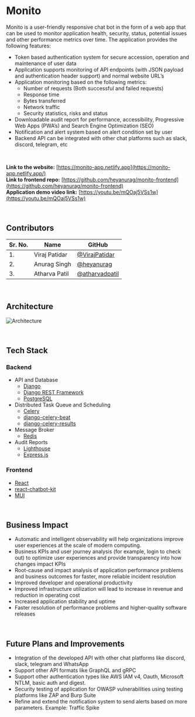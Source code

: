 # Monito

Monito is a user-friendly responsive chat bot in the form of a web app that can be used to monitor application health, security, status, potential issues and other performance metrics over time. The application provides the following features:
- Token based authentication system for secure accession, operation and maintenance of user data
- Application supports monitoring of API endpoints (with JSON payload and authentication header support) and normal website URL’s
- Application monitoring based on the following metrics:
  - Number of requests (Both successful and failed requests)
  - Response time
  - Bytes transferred
  - Network traffic
  - Security statistics, risks and status
- Downloadable audit report for performance, accessibility, Progressive Web Apps (PWA’s) and Search Engine Optimization (SEO)
- Notification and alert system based on alert condition set by user
- Backend API can be integrated with other chat platforms such as slack, discord, telegram, etc

<br/>

**Link to the website:** [https://monito-app.netlify.app](https://monito-app.netlify.app/)
<br/>
**Link to frontend repo:** [https://github.com/heyanurag/monito-frontend](https://github.com/heyanurag/monito-frontend)
<br/>
**Application demo video link:** [https://youtu.be/mQOaj5VSs1w](https://youtu.be/mQOaj5VSs1w)

<br/>

## Contributors
| Sr. No. | Name     | GitHub |
| ------ | -------- | ----------- |
| 1.     | Viraj Patidar | [@VirajPatidar](https://github.com/VirajPatidar) |
| 2.     | Anurag Singh | [@heyanurag](https://github.com/heyanurag)|
| 3.     | Atharva Patil | [@atharvadpatil](https://github.com/atharvadpatil)|

<br/>

## Architecture
![Architecture](https://github.com/heyanurag/monito-backend/blob/main/architecture.png)

<br/>

## Tech Stack
### Backend
- API and Database
  - [Django](https://www.djangoproject.com/)
  - [Django REST Framework](https://www.django-rest-framework.org/)
  - [PostgreSQL](https://www.postgresql.org/)
- Distributed Task Queue and Scheduling
  - [Celery](https://docs.celeryq.dev/en/stable/index.html)
  - [django-celery-beat](https://django-celery-beat.readthedocs.io/en/latest/) 
  - [django-celery-results](https://django-celery-results.readthedocs.io/en/latest/) 
- Message Broker
  - [Redis](https://redis.io/)
- Audit Reports
  - [Lighthouse](https://www.npmjs.com/package/lighthouse)
  - [Express.js](https://expressjs.com/)

### Frontend
- [React](https://reactjs.org/)
- [react-chatbot-kit](https://fredrikoseberg.github.io/react-chatbot-kit-docs/)
- [MUI](https://mui.com/)

<br/>

## Business Impact
- Automatic and intelligent observability will help organizations improve user experiences at the scale of modern computing.
- Business KPIs and user journey analysis (for example, login to check out) to optimize user experiences and provide transparency into how changes impact KPIs
- Root-cause and impact analysis of application performance problems and business outcomes for faster, more reliable incident resolution
- Improved developer and operational productivity
- Improved infrastructure utilization will lead to increase in revenue and reduction in operating cost
- Increased application stability and uptime
- Faster resolution of performance problems and higher-quality software releases

<br/>

## Future Plans and Improvements
- Integration of the developed API with other chat platforms like discord, slack, telegram and WhatsApp
- Support other API formats like GraphQL and gRPC
- Support other authentication types like AWS IAM v4, Oauth, Microsoft NTLM, basic auth and digest.
- Security testing of application for OWASP vulnerabilities using testing platforms like ZAP and Burp Suite
- Refine and extend the notification system to send alerts based on more parameters. Example: Traffic Spike
